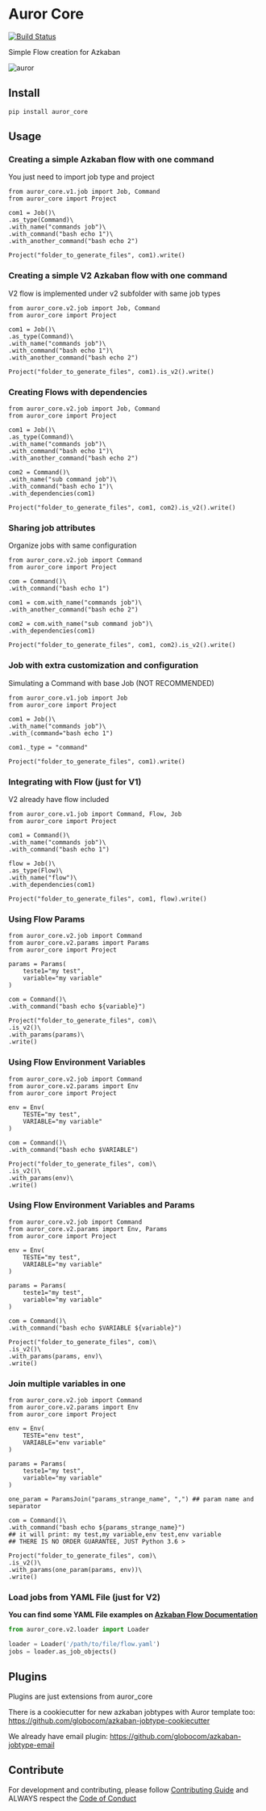 # Auror Core
[![Build Status](https://travis-ci.com/globocom/auror-core.svg?branch=master)](https://travis-ci.com/globocom/auror-core)

Simple Flow creation for Azkaban

![auror](https://pm1.narvii.com/6278/52c20397d131f309c687f0baa5125968cf79aea3_hq.jpg)

## Install
```
pip install auror_core
```

## Usage

### Creating a simple Azkaban flow with one command 

You just need to import job type and project

```
from auror_core.v1.job import Job, Command
from auror_core import Project

com1 = Job()\
.as_type(Command)\
.with_name("commands job")\
.with_command("bash echo 1")\
.with_another_command("bash echo 2")

Project("folder_to_generate_files", com1).write()

```

### Creating a simple V2 Azkaban flow with one command 

V2 flow is implemented under v2 subfolder with same job types

```
from auror_core.v2.job import Job, Command
from auror_core import Project

com1 = Job()\
.as_type(Command)\
.with_name("commands job")\
.with_command("bash echo 1")\
.with_another_command("bash echo 2")

Project("folder_to_generate_files", com1).is_v2().write()

```

### Creating Flows with dependencies

```
from auror_core.v2.job import Job, Command
from auror_core import Project

com1 = Job()\
.as_type(Command)\
.with_name("commands job")\
.with_command("bash echo 1")\
.with_another_command("bash echo 2")

com2 = Command()\
.with_name("sub command job")\
.with_command("bash echo 1")\
.with_dependencies(com1)

Project("folder_to_generate_files", com1, com2).is_v2().write()

```

### Sharing job attributes

Organize jobs with same configuration

```
from auror_core.v2.job import Command
from auror_core import Project

com = Command()\
.with_command("bash echo 1")

com1 = com.with_name("commands job")\
.with_another_command("bash echo 2")

com2 = com.with_name("sub command job")\
.with_dependencies(com1)

Project("folder_to_generate_files", com1, com2).is_v2().write()

```

### Job with extra customization and configuration 

Simulating a Command with base Job (NOT RECOMMENDED)

```
from auror_core.v1.job import Job
from auror_core import Project

com1 = Job()\
.with_name("commands job")\
.with_(command="bash echo 1")

com1._type = "command"

Project("folder_to_generate_files", com1).write()

```

### Integrating with Flow (just for V1)

V2 already have flow included

```
from auror_core.v1.job import Command, Flow, Job
from auror_core import Project

com1 = Command()\
.with_name("commands job")\
.with_command("bash echo 1")

flow = Job()\
.as_type(Flow)\
.with_name("flow")\
.with_dependencies(com1)

Project("folder_to_generate_files", com1, flow).write()

```

### Using Flow Params

```
from auror_core.v2.job import Command
from auror_core.v2.params import Params
from auror_core import Project

params = Params(
    teste1="my test",
    variable="my variable"
)

com = Command()\
.with_command("bash echo ${variable}")

Project("folder_to_generate_files", com)\
.is_v2()\
.with_params(params)\
.write()

```

### Using Flow Environment Variables


```
from auror_core.v2.job import Command
from auror_core.v2.params import Env
from auror_core import Project

env = Env(
    TESTE="my test",
    VARIABLE="my variable"
)

com = Command()\
.with_command("bash echo $VARIABLE")

Project("folder_to_generate_files", com)\
.is_v2()\
.with_params(env)\
.write()

```

### Using Flow Environment Variables and Params


```
from auror_core.v2.job import Command
from auror_core.v2.params import Env, Params
from auror_core import Project

env = Env(
    TESTE="my test",
    VARIABLE="my variable"
)

params = Params(
    teste1="my test",
    variable="my variable"
)

com = Command()\
.with_command("bash echo $VARIABLE ${variable}")

Project("folder_to_generate_files", com)\
.is_v2()\
.with_params(params, env)\
.write()

```

### Join multiple variables in one

```
from auror_core.v2.job import Command
from auror_core.v2.params import Env
from auror_core import Project

env = Env(
    TESTE="env test",
    VARIABLE="env variable"
)

params = Params(
    teste1="my test",
    variable="my variable"
)

one_param = ParamsJoin("params_strange_name", ",") ## param name and separator

com = Command()\
.with_command("bash echo ${params_strange_name}") 
## it will print: my test,my variable,env test,env variable
## THERE IS NO ORDER GUARANTEE, JUST Python 3.6 >

Project("folder_to_generate_files", com)\
.is_v2()\
.with_params(one_param(params, env))\
.write()

```

### Load jobs from YAML File (just for V2)

**You can find some YAML File examples on [Azkaban Flow Documentation](https://github.com/azkaban/azkaban/wiki/Azkaban-Flow-2.0-Design#flow-yaml-file)**

```python
from auror_core.v2.loader import Loader

loader = Loader('/path/to/file/flow.yaml')
jobs = loader.as_job_objects()
```

## Plugins

Plugins are just extensions from auror_core

There is a cookiecutter for new azkaban jobtypes with Auror template too: https://github.com/globocom/azkaban-jobtype-cookiecutter

We already have email plugin: https://github.com/globocom/azkaban-jobtype-email

## Contribute

For development and contributing, please follow [Contributing Guide](https://github.com/globocom/auror-core/blob/master/CONTRIBUTING.md) and ALWAYS respect the [Code of Conduct](https://github.com/globocom/auror-core/blob/master/CODE_OF_CONDUCT.md)
